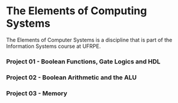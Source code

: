 # The Elements of Computing Systems
The Elements of Computer Systems is a discipline that is part of the Information Systems course at UFRPE.

### Project 01 - Boolean Functions, Gate Logics and HDL

### Project 02 - Boolean Arithmetic and the ALU

### Project 03 - Memory